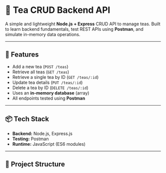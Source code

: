 # 🍵 Tea CRUD Backend API

A simple and lightweight **Node.js + Express** CRUD API to manage teas. Built to learn backend fundamentals, test REST APIs using **Postman**, and simulate in-memory data operations.

---

## 🚀 Features

- Add a new tea (`POST /teas`)
- Retrieve all teas (`GET /teas`)
- Retrieve a single tea by ID (`GET /teas/:id`)
- Update tea details (`PUT /teas/:id`)
- Delete a tea by ID (`DELETE /teas/:id`)
- Uses an **in-memory database** (array)
- All endpoints tested using **Postman**

---

## 📦 Tech Stack

- **Backend:** Node.js, Express.js
- **Testing:** Postman
- **Runtime:** JavaScript (ES6 modules)

---

## 📁 Project Structure

